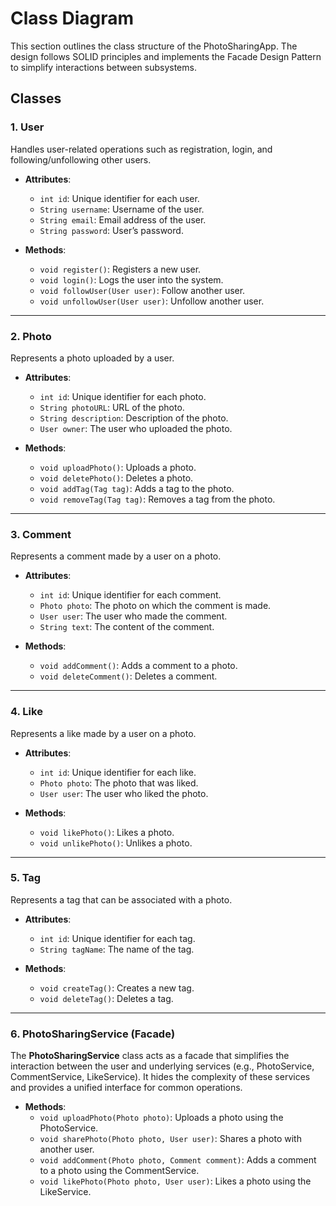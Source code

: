 # **Class Diagram**

This section outlines the class structure of the PhotoSharingApp. The design follows SOLID principles and implements the Facade Design Pattern to simplify interactions between subsystems.

## **Classes**

### **1. User**

Handles user-related operations such as registration, login, and following/unfollowing other users.

- **Attributes**:
    - `int id`: Unique identifier for each user.
    - `String username`: Username of the user.
    - `String email`: Email address of the user.
    - `String password`: User’s password.

- **Methods**:
    - `void register()`: Registers a new user.
    - `void login()`: Logs the user into the system.
    - `void followUser(User user)`: Follow another user.
    - `void unfollowUser(User user)`: Unfollow another user.

---

### **2. Photo**

Represents a photo uploaded by a user.

- **Attributes**:
    - `int id`: Unique identifier for each photo.
    - `String photoURL`: URL of the photo.
    - `String description`: Description of the photo.
    - `User owner`: The user who uploaded the photo.

- **Methods**:
    - `void uploadPhoto()`: Uploads a photo.
    - `void deletePhoto()`: Deletes a photo.
    - `void addTag(Tag tag)`: Adds a tag to the photo.
    - `void removeTag(Tag tag)`: Removes a tag from the photo.

---

### **3. Comment**

Represents a comment made by a user on a photo.

- **Attributes**:
    - `int id`: Unique identifier for each comment.
    - `Photo photo`: The photo on which the comment is made.
    - `User user`: The user who made the comment.
    - `String text`: The content of the comment.

- **Methods**:
    - `void addComment()`: Adds a comment to a photo.
    - `void deleteComment()`: Deletes a comment.

---

### **4. Like**

Represents a like made by a user on a photo.

- **Attributes**:
    - `int id`: Unique identifier for each like.
    - `Photo photo`: The photo that was liked.
    - `User user`: The user who liked the photo.

- **Methods**:
    - `void likePhoto()`: Likes a photo.
    - `void unlikePhoto()`: Unlikes a photo.

---

### **5. Tag**

Represents a tag that can be associated with a photo.

- **Attributes**:
    - `int id`: Unique identifier for each tag.
    - `String tagName`: The name of the tag.

- **Methods**:
    - `void createTag()`: Creates a new tag.
    - `void deleteTag()`: Deletes a tag.

---

### **6. PhotoSharingService (Facade)**

The **PhotoSharingService** class acts as a facade that simplifies the interaction between the user and underlying services (e.g., PhotoService, CommentService, LikeService). It hides the complexity of these services and provides a unified interface for common operations.

- **Methods**:
    - `void uploadPhoto(Photo photo)`: Uploads a photo using the PhotoService.
    - `void sharePhoto(Photo photo, User user)`: Shares a photo with another user.
    - `void addComment(Photo photo, Comment comment)`: Adds a comment to a photo using the CommentService.
    - `void likePhoto(Photo photo, User user)`: Likes a photo using the LikeService.
